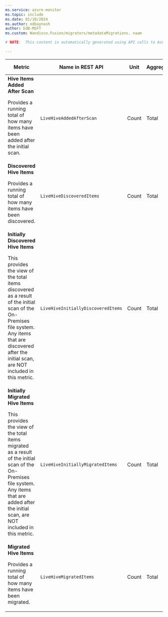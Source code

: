 ```yaml
---
ms.service: azure-monitor
ms.topic: include
ms.date: 01/10/2024
ms.author: edbaynash
author: EdB-MSFT
ms.custom: Wandisco.Fusion/migrators/metadataMigrations, naam

# NOTE:  This content is automatically generated using API calls to Azure. Any edits made on these files will be overwritten in the next run of the script. 
 
---
```


  
  
|Metric|Name in REST API|Unit|Aggregation|Dimensions|Time Grains|DS Export|
|---|---|---|---|---|---|---|
|**Hive Items Added After Scan**<p><p>Provides a running total of how many items have been added after the initial scan. |`LiveHiveAddedAfterScan` |Count |Total |\<none\>|PT1M |Yes|
|**Discovered Hive Items**<p><p>Provides a running total of how many items have been discovered. |`LiveHiveDiscoveredItems` |Count |Total |\<none\>|PT1M |Yes|
|**Initially Discovered Hive Items**<p><p>This provides the view of the total items discovered as a result of the initial scan of the On-Premises file system. Any items that are discovered after the initial scan, are NOT included in this metric. |`LiveHiveInitiallyDiscoveredItems` |Count |Total |\<none\>|PT1M |Yes|
|**Initially Migrated Hive Items**<p><p>This provides the view of the total items migrated as a result of the initial scan of the On-Premises file system. Any items that are added after the initial scan, are NOT included in this metric. |`LiveHiveInitiallyMigratedItems` |Count |Total |\<none\>|PT1M |Yes|
|**Migrated Hive Items**<p><p>Provides a running total of how many items have been migrated. |`LiveHiveMigratedItems` |Count |Total |\<none\>|PT1M |Yes|